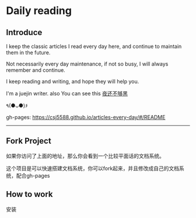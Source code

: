 # Daily reading

## Introduce

I keep the classic articles I read every day here, and continue to maintain them in the future.

Not necessarily every day maintenance, if not so busy, I will always remember and continue.

I keep reading and writing, and hope they will help you.

I'm a juejin writer. also You can see this  [夜还不够黑](https://juejin.im/user/342703357565614)

٩(●ᴗ●)۶

gh-pages: https://csj5588.github.io/articles-every-day/#/README

----

## Fork Project

如果你访问了上面的地址，那么你会看到一个比较平面话的文档系统。

这个项目是可以快速搭建文档系统，你可以fork起来，并且修改成自己的文档系统，配合gh-pages

## How to work

安装